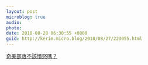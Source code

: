 ```yaml
---
layout: post
microblog: true
audio: 
photo: 
date: 2018-08-28 06:30:55 +0800
guid: http://kerim.micro.blog/2018/08/27/223055.html
---
```

[奇美部落不該憤怒嗎？](https://pnn.pts.org.tw/type/detail/1255)
